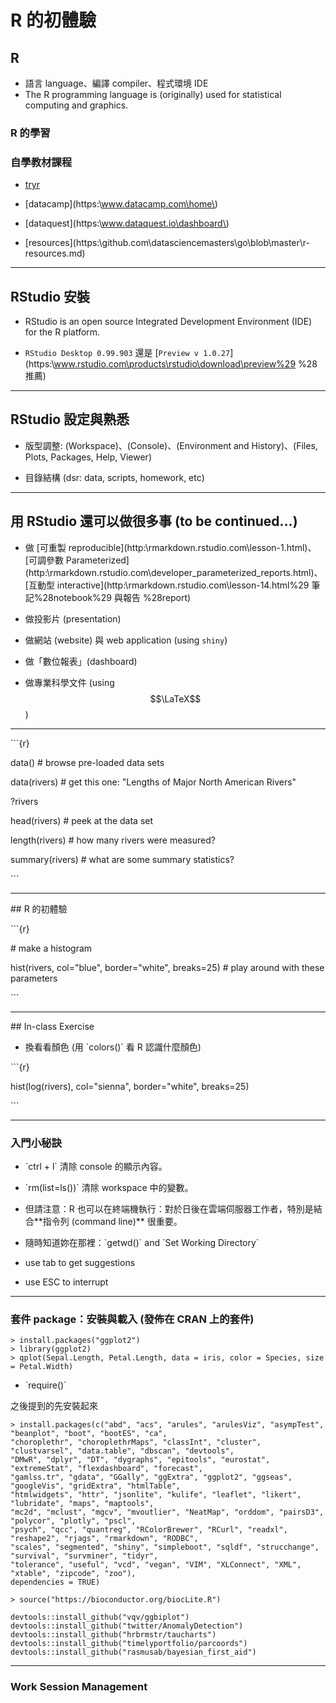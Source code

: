 # R 的初體驗

## R

* 語言 language、編譯 compiler、程式環境 IDE
* The R programming language is \(originally\) used for statistical computing and graphics.

### R 的學習

### 自學教材課程

* [tryr](http:\\tryr.codeschool.com)

* [datacamp](https:\\www.datacamp.com\home\)

* [dataquest](https:\\www.dataquest.io\dashboard\)

* [resources](https:\\github.com\datasciencemasters\go\blob\master\r-resources.md\)

---

## RStudio 安裝

* RStudio is an open source Integrated Development Environment \(IDE\) for the R platform.

* `RStudio Desktop 0.99.903` 還是 [`Preview v 1.0.27`](https:\\www.rstudio.com\products\rstudio\download\preview%29 %28推薦\)

---

## RStudio 設定與熟悉

* 版型調整: \(Workspace\)、\(Console\)、\(Environment and History\)、\(Files, Plots, Packages, Help, Viewer\)

* 目錄結構 \(dsr: data, scripts, homework, etc\)

---

## 用 RStudio 還可以做很多事 \(to be continued...\)

* 做 [可重製 reproducible](http:\\rmarkdown.rstudio.com\lesson-1.html\)、[可調參數 Parameterized](http:\\rmarkdown.rstudio.com\developer_parameterized_reports.html\)、[互動型 interactive](http:\\rmarkdown.rstudio.com\lesson-14.html%29 筆記%28notebook%29 與報告 %28report\)

* 做投影片 \(presentation\)

* 做網站 \(website\) 與 web application \(using `shiny`\)

* 做「數位報表」\(dashboard\)

* 做專業科學文件 \(using $$\LaTeX$$\)

---

\`\`\`{r}

data\(\) \# browse pre-loaded data sets

data\(rivers\) \# get this one: "Lengths of Major North American Rivers"

?rivers

head\(rivers\) \# peek at the data set

length\(rivers\) \# how many rivers were measured?

summary\(rivers\) \# what are some summary statistics?

\`\`\`

---

\#\# R 的初體驗

\`\`\`{r}

\# make a histogram

hist\(rivers, col="blue", border="white", breaks=25\) \# play around with these parameters

\`\`\`

---

\#\# In-class Exercise

* 換看看顏色 \(用 \`colors\(\)\` 看 R 認識什麼顏色\)

\`\`\`{r}

hist\(log\(rivers\), col="sienna", border="white", breaks=25\)

\`\`\`

---

### 入門小秘訣

* \`ctrl + l\` 清除 console 的顯示內容。

* \`rm\(list=ls\(\)\)\` 清除 workspace 中的變數。

* 但請注意：R 也可以在終端機執行：對於日後在雲端伺服器工作者，特別是結合\*\*指令列 \(command line\)\*\* 很重要。

* 隨時知道妳在那裡：\`getwd\(\)\` and \`Set Working Directory\`

* use tab to get suggestions

* use ESC to interrupt

---

### 套件 package：安裝與載入 \(發佈在 CRAN 上的套件\)

```
> install.packages("ggplot2")
> library(ggplot2)
> qplot(Sepal.Length, Petal.Length, data = iris, color = Species, size = Petal.Width)
```

* \`require\(\)\`

之後提到的先安裝起來

```
> install.packages(c("abd", "acs", "arules", "arulesViz", "asympTest", "beanplot", "boot", "bootES", "ca", 
"choroplethr", "choroplethrMaps", "classInt", "cluster", "clustvarsel", "data.table", "dbscan", "devtools", 
"DMwR", "dplyr", "DT", "dygraphs", "epitools", "eurostat", "extremeStat", "flexdashboard", "forecast", 
"gamlss.tr", "gdata", "GGally", "ggExtra", "ggplot2", "ggseas", "googleVis", "gridExtra", "htmlTable", 
"htmlwidgets", "httr", "jsonlite", "kulife", "leaflet", "likert", "lubridate", "maps", "maptools", 
"mc2d", "mclust", "mgcv", "mvoutlier", "NeatMap", "orddom", "pairsD3", "polycor", "plotly", "pscl", 
"psych", "qcc", "quantreg", "RColorBrewer", "RCurl", "readxl", "reshape2", "rjags", "rmarkdown", "RODBC", 
"scales", "segmented", "shiny", "simpleboot", "sqldf", "strucchange", "survival", "survminer", "tidyr", 
"tolerance", "useful", "vcd", "vegan", "VIM", "XLConnect", "XML", "xtable", "zipcode", "zoo"), 
dependencies = TRUE)

> source("https://bioconductor.org/biocLite.R")
```

```
devtools::install_github("vqv/ggbiplot")
devtools::install_github("twitter/AnomalyDetection")
devtools::install_github("hrbrmstr/taucharts")
devtools::install_github("timelyportfolio/parcoords")
devtools::install_github("rasmusab/bayesian_first_aid")
```

---

### **Work Session Management**



